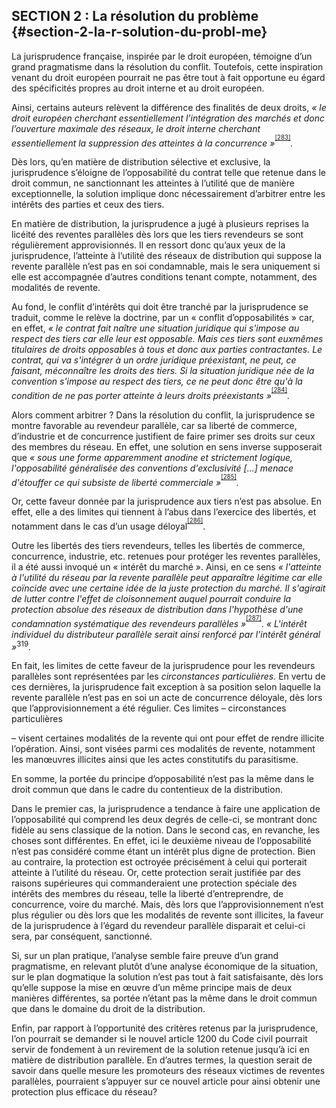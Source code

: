 ## SECTION 2 : La résolution du problème {#section-2-la-r-solution-du-probl-me}

La jurisprudence française, inspirée par le droit européen, témoigne d’un grand pragmatisme dans la résolution du conflit. Toutefois, cette inspiration venant du droit européen pourrait ne pas être tout à fait opportune eu égard des spécificités propres au droit interne et au droit européen.

Ainsi, certains auteurs relèvent la différence des finalités de deux droits, _« le droit européen cherchant essentiellement l’intégration des marchés et donc l’ouverture maximale des réseaux, le droit interne cherchant essentiellement la suppression des atteintes à la concurrence »_<sup><sup id="11397449176964-footnote-ref-283"><a href="#11397449176964-footnote-283">[283]</a></sup></sup>_._

Dès lors, qu’en matière de distribution sélective et exclusive, la jurisprudence s’éloigne de l’opposabilité du contrat telle que retenue dans le droit commun, ne sanctionnant les atteintes à l’utilité que de manière exceptionnelle, la solution implique donc nécessairement d’arbitrer entre les intérêts des parties et ceux des tiers.

En matière de distribution, la jurisprudence a jugé à plusieurs reprises la licéité des reventes parallèles dès lors que les tiers revendeurs se sont régulièrement approvisionnés. Il en ressort donc qu’aux yeux de la jurisprudence, l’atteinte à l’utilité des réseaux de distribution qui suppose la revente parallèle n’est pas en soi condamnable, mais le sera uniquement si elle est accompagnée d’autres conditions tenant compte, notamment, des modalités de revente.

Au fond, le conflit d’intérêts qui doit être tranché par la jurisprudence se traduit, comme le relève la doctrine, par un « conflit d’opposabilités » car, en effet, _« le contrat fait naître une situation juridique qui s&#039;impose au respect des tiers car elle leur est opposable. Mais ces tiers sont euxmêmes titulaires de droits opposables à tous et donc aux parties contractantes. Le contrat, qui va s&#039;intégrer à un ordre juridique préexistant, ne peut, ce faisant, méconnaître les droits des tiers. Si la situation juridique née de la convention s&#039;impose au respect des tiers, ce ne peut donc être qu&#039;à la condition de ne pas porter atteinte à leurs droits préexistants »_<sup><sup id="11397449176964-footnote-ref-284"><a href="#11397449176964-footnote-284">[284]</a></sup></sup>_._

Alors comment arbitrer ? Dans la résolution du conflit, la jurisprudence se montre favorable au revendeur parallèle, car sa liberté de commerce, d’industrie et de concurrence justifient de faire primer ses droits sur ceux des membres du réseau. En effet, une solution en sens inverse supposerait que _« sous une forme apparemment anodine et strictement logique, l&#039;opposabilité généralisée des conventions d&#039;exclusivité [...] menace d&#039;étouffer ce qui subsiste de liberté commerciale »_<sup><sup id="11397449176964-footnote-ref-285"><a href="#11397449176964-footnote-285">[285]</a></sup></sup>_._

Or, cette faveur donnée par la jurisprudence aux tiers n’est pas absolue. En effet, elle a des limites qui tiennent à l’abus dans l’exercice des libertés, et notamment dans le cas d’un usage déloyal<sup><sup id="11397449176964-footnote-ref-286"><a href="#11397449176964-footnote-286">[286]</a></sup></sup>.

Outre les libertés des tiers revendeurs, telles les libertés de commerce, concurrence, industrie, etc. retenues pour protéger les reventes parallèles, il a été aussi invoqué un « intérêt du marché ». Ainsi, en ce sens _« l&#039;atteinte à l&#039;utilité du réseau par la revente parallèle peut apparaître légitime car elle coïncide avec une certaine idée de la juste protection du marché. Il s&#039;agirait de lutter contre l&#039;effet de cloisonnement auquel pourrait conduire la protection absolue des réseaux de distribution dans l&#039;hypothèse d&#039;une condamnation systématique des revendeurs parallèles »_<sup><sup id="11397449176964-footnote-ref-287"><a href="#11397449176964-footnote-287">[287]</a></sup></sup>. _« L&#039;intérêt individuel du distributeur parallèle serait ainsi renforcé par l&#039;intérêt général »_<sup>319</sup>_._

En fait, les limites de cette faveur de la jurisprudence pour les revendeurs parallèles sont représentées par les _circonstances particulières._ En vertu de ces dernières, la jurisprudence fait exception à sa position selon laquelle la revente parallèle n’est pas en soi un acte de concurrence déloyale, dès lors que l’approvisionnement a été régulier. Ces limites – circonstances particulières

– visent certaines modalités de la revente qui ont pour effet de rendre illicite l’opération. Ainsi, sont visées parmi ces modalités de revente, notamment les manœuvres illicites ainsi que les actes constitutifs du parasitisme.

En somme, la portée du principe d’opposabilité n’est pas la même dans le droit commun que dans le cadre du contentieux de la distribution.

Dans le premier cas, la jurisprudence a tendance à faire une application de l’opposabilité qui comprend les deux degrés de celle-ci, se montrant donc fidèle au sens classique de la notion. Dans le second cas, en revanche, les choses sont différentes. En effet, ici le deuxième niveau de l’opposabilité n’est pas considéré comme étant un intérêt plus digne de protection. Bien au contraire, la protection est octroyée précisément à celui qui porterait atteinte à l’utilité du réseau. Or, cette protection serait justifiée par des raisons supérieures qui commanderaient une protection spéciale des intérêts des membres du réseau, telle la liberté d’entreprendre, de concurrence, voire du marché. Mais, dès lors que l’approvisionnement n’est plus régulier ou dès lors que les modalités de revente sont illicites, la faveur de la jurisprudence à l’égard du revendeur parallèle disparait et celui-ci sera, par conséquent, sanctionné.

Si, sur un plan pratique, l’analyse semble faire preuve d’un grand pragmatisme, en relevant plutôt d’une analyse économique de la situation, sur le plan dogmatique la solution n’est pas tout à fait satisfaisante, dès lors qu’elle suppose la mise en œuvre d’un même principe mais de deux manières différentes, sa portée n’étant pas la même dans le droit commun que dans le domaine du droit de la distribution.

Enfin, par rapport à l’opportunité des critères retenus par la jurisprudence, l’on pourrait se demander si le nouvel article 1200 du Code civil pourrait servir de fondement à un revirement de la solution retenue jusqu’à ici en matière de distribution parallèle. En d’autres termes, la question serait de savoir dans quelle mesure les promoteurs des réseaux victimes de reventes parallèles, pourraient s’appuyer sur ce nouvel article pour ainsi obtenir une protection plus efficace du réseau?

[^283]: D. FERRIER, N. FERRIER, _Droit de la distribution,_ LexisNexis, 8º éd., 2017, p. 410

[^284]: N. FERRIER, L. SAUTONIE-LAGUIONIE, _op. cit.,_ nº 27

[^285]: S. GINOSSAR, _Liberté contractuelle et respect des droits des tiers. Émergence d&#039;un délit civil de fraude_, LGDJ, 1963, n° 35

[^286]: V. N. FERRIER, L. SAUTONIE-LAGUIONIE, _id.,_ nº 29

[^287]: N. FERRIER, L. SAUTONIE-LAGUIONIE, _id.,_ nº 30 <sup>319</sup> N. FERRIER, L. SAUTONIE-LAGUIONIE, _ibid._